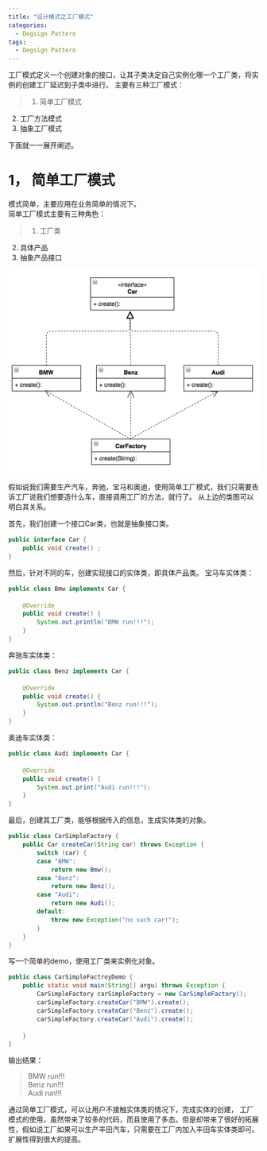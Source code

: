 ```yaml
---
title: "设计模式之工厂模式"
categories:
  - Degsign Pattern
tags:
  - Degsign Pattern
---
```


工厂模式定义一个创建对象的接口，让其子类决定自己实例化哪一个工厂类，将实例的创建工厂延迟到子类中进行。
主要有三种工厂模式：
> 1. 简单工厂模式  
2. 工厂方法模式  
3. 抽象工厂模式  


下面就一一展开阐述。  

# 1， 简单工厂模式  
模式简单，主要应用在业务简单的情况下。  
简单工厂模式主要有三种角色：
> 1. 工厂类
2. 具体产品
3. 抽象产品接口  

![simpleFactory](/assets/images/tech/designpattern/simplefactory.png)

假如说我们需要生产汽车，奔驰，宝马和奥迪，使用简单工厂模式，我们只需要告诉工厂说我们想要造什么车，直接调用工厂的方法，就行了。
从上边的类图可以明白其关系。 


首先，我们创建一个接口Car类，也就是抽象接口类。  
```java
public interface Car {
	public void create() ;
}
```

然后，针对不同的车，创建实现接口的实体类，即具体产品类。
宝马车实体类：
```java
public class Bmw implements Car {

	@Override
	public void create() {
		System.out.println("BMW run!!!");
	}
}
```
奔驰车实体类：
```java
public class Benz implements Car {

	@Override
	public void create() {
		System.out.println("Benz run!!!");
	}
}
```
奥迪车实体类：
```java
public class Audi implements Car {

	@Override
	public void create() {
		System.out.print("Audi run!!!");
	}
}
```
最后，创建其工厂类，能够根据传入的信息，生成实体类的对象。
```java
public class CarSimpleFactory {
	public Car createCar(String car) throws Exception {
		switch (car) {
		case "BMW":
			return new Bmw();
		case "Benz":
			return new Benz();
		case "Audi":
			return new Audi();
		default:
			throw new Exception("no such car!");
		}
	}
}
```

写一个简单的demo，使用工厂类来实例化对象。
```java
public class CarSimpleFactroyDemo {
	public static void main(String[] argu) throws Exception {
		CarSimpleFactory carSimpleFactory = new CarSimpleFactory();
		carSimpleFactory.createCar("BMW").create();
		carSimpleFactory.createCar("Benz").create();
		carSimpleFactory.createCar("Audi").create();

	}
}
```

输出结果：  
> BMW run!!!  
> Benz run!!!  
> Audi run!!!     

通过简单工厂模式，可以让用户不接触实体类的情况下，完成实体的创建，
工厂模式的使用，虽然带来了较多的代码，而且使用了多态。但是却带来了很好的拓展性，假如说工厂如果可以生产丰田汽车，只需要在工厂内加入丰田车实体类即可。扩展性得到很大的提高。
